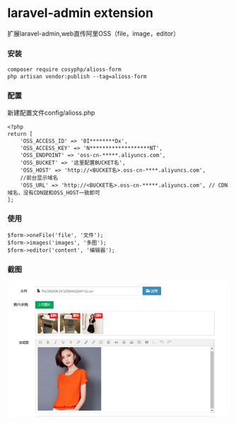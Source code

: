 laravel-admin extension
======
扩展laravel-admin,web直传阿里OSS（file，image，editor）

### 安装
```
composer require cosyphp/alioss-form
php artisan vendor:publish --tag=alioss-form
```
### 配置
新建配置文件config/alioss.php
```
<?php
return [
    'OSS_ACCESS_ID' => '0I********Dx',
    'OSS_ACCESS_KEY' => 'N*******************NT',
    'OSS_ENDPOINT' => 'oss-cn-*****.aliyuncs.com',
    'OSS_BUCKET' => '这里配置BUCKET名',
    'OSS_HOST' => 'http://<BUCKET名>.oss-cn-****.aliyuncs.com',
    //前台显示域名
    'OSS_URL' => 'http://<BUCKET名>.oss-cn-*****.aliyuncs.com', // CDN域名，没有CDN就和OSS_HOST一致即可
];
```

### 使用
```
$form->oneFile('file', '文件');
$form->images('images', '多图');
$form->editor('content', '编辑器');
```

### 截图
![](https://github.com/cosyphp/alioss-form/blob/master/sample.png?raw=true)


